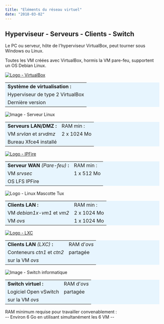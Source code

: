 ```yaml
---
title: "Eléments du réseau virtuel"
date: "2018-03-02"
---
```


## Hyperviseur - Serveurs - Clients - Switch

Le PC ou serveur, hôte de l'hyperviseur VirtualBox, peut tourner sous Windows ou Linux.

Toutes les VM créées avec VirtualBox, hormis la VM pare-feu, supportent un OS Debian Linux.

[![Logo - VirtualBox](/wp-content/uploads/2019/02/logo-virtualbox.jpg "Logo VirtualBox")](https://www.virtualbox.org)

<table class="has-background" style="background-color:#e7f5fe"><tbody><tr><td class="has-text-align-left" data-align="left"><strong>Système de virtualisation :</strong></td></tr><tr><td class="has-text-align-left" data-align="left">Hyperviseur de type 2 VirtualBox</td></tr><tr><td class="has-text-align-left" data-align="left">Dernière version</td></tr></tbody></table>

![Image - Serveur Linux](/wp-content/uploads/2018/03/logo-serveur-linux.png "Image Pixabay - OpenClipart-Vectors")

<table class="has-background" style="background-color:#e7f5fe"><tbody><tr><td class="has-text-align-left" data-align="left"><strong>Serveurs LAN/DMZ :</strong></td><td class="has-text-align-right" data-align="right">RAM min :</td></tr><tr><td class="has-text-align-left" data-align="left">VM <em>srvlan </em>et<em> srvdmz</em></td><td class="has-text-align-right" data-align="right">2 x 1024 Mo</td></tr><tr><td class="has-text-align-left" data-align="left">Bureau Xfce4 installé</td><td class="has-text-align-right" data-align="right"></td></tr></tbody></table>

[![Logo - IPFire](/wp-content/uploads/2020/11/logo-ipfire.png "Logo IPFire")](https://www.ipfire.org/)

<table class="has-background" style="background-color:#e7f5fe"><tbody><tr><td class="has-text-align-left" data-align="left"><strong>Serveur WAN </strong><em>(Pare-feu)</em><strong> :</strong></td><td class="has-text-align-right" data-align="right">RAM min :</td></tr><tr><td class="has-text-align-left" data-align="left">VM <em>srvsec</em></td><td class="has-text-align-right" data-align="right">1 x 512 Mo</td></tr><tr><td class="has-text-align-left" data-align="left">OS LFS IPFire</td><td class="has-text-align-right" data-align="right"></td></tr></tbody></table>

![Logo - Linux Mascotte Tux](/wp-content/uploads/2019/02/logo-linux.png "Image Pixabay - FreeCliparts")

<table class="has-background" style="background-color:#e7f5fe"><tbody><tr><td class="has-text-align-left" data-align="left"><strong>Clients LAN :</strong></td><td class="has-text-align-right" data-align="right">RAM min :</td></tr><tr><td class="has-text-align-left" data-align="left">VM <em>debian1x-vm1 </em>et<em> vm2</em></td><td class="has-text-align-right" data-align="right">2 x 1024 Mo</td></tr><tr><td class="has-text-align-left" data-align="left">VM <em>ovs</em></td><td class="has-text-align-right" data-align="right">1 x 1024 Mo</td></tr></tbody></table>

[![Logo - LXC](/wp-content/uploads/2021/12/logo-lxc.png "Logo LXC")](https://linuxcontainers.org)

<table class="has-background" style="background-color:#e7f5fe"><tbody><tr><td class="has-text-align-left" data-align="left"><strong>Clients LAN </strong><em>(LXC)</em><strong> :</strong></td><td class="has-text-align-right" data-align="right">RAM d'<em>ovs</em></td></tr><tr><td class="has-text-align-left" data-align="left">Conteneurs <em>ctn1</em> et <em>ctn2</em></td><td class="has-text-align-right" data-align="right">partagée&nbsp;&nbsp;&nbsp;</td></tr><tr><td class="has-text-align-left" data-align="left">sur la VM <em>ovs</em></td><td class="has-text-align-right" data-align="right"></td></tr></tbody></table>

![Image - Switch informatique](/wp-content/uploads/2019/02/logo-switch.png "Image Pixabay - OpenClipart-Vectors")

<table class="has-background" style="background-color:#e7f5fe"><tbody><tr><td class="has-text-align-left" data-align="left"><strong>Switch virtuel :</strong></td><td class="has-text-align-right" data-align="right">RAM d'<em>ovs</em></td></tr><tr><td class="has-text-align-left" data-align="left">Logiciel Open vSwitch</td><td class="has-text-align-right" data-align="right">partagée&nbsp;&nbsp;&nbsp;</td></tr><tr><td class="has-text-align-left" data-align="left">sur la VM <em>ovs</em></td><td class="has-text-align-right" data-align="right"></td></tr></tbody></table>

RAM minimum requise pour travailler convenablement :  
\-- Environ 6 Go en utilisant simultanément les 6 VM --

